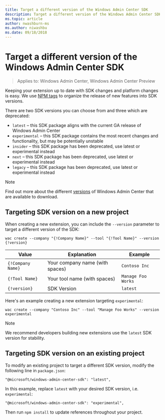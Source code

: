 ```yaml
---
title: Target a different version of the Windows Admin Center SDK
description: Target a different version of the Windows Admin Center SDK (Project Honolulu)
ms.topic: article
author: nwashburn-ms
ms.author: niwashbu
ms.date: 09/18/2018
---
```


# Target a different version of the Windows Admin Center SDK

>Applies to: Windows Admin Center, Windows Admin Center Preview

Keeping your extension up to date with SDK changes and platform changes is easy.  We use [NPM tags](https://www.npmjs.com/package/@microsoft/windows-admin-center-sdk?activeTab=versions) to organize the release of new features into SDK versions.

There are two SDK versions you can choose from and three which are deprecated:

* ```latest``` – this SDK package aligns with the current GA release of Windows Admin Center
* ```experimental``` – this SDK package contains the most recent changes and functionality, but may be potentially unstable
* ```insider``` –  this SDK package has been deprecated, use latest or experimental instead
* ```next``` – this SDK package has been deprecated, use latest or experimental instead
* ```legacy``` – this SDK package has been deprecated, use latest or experimental instead

> [!NOTE]
> Find out more about the different [versions](../overview.md) of Windows Admin Center that are available to download.

## Targeting SDK version on a new project

When creating a new extension, you can include the ```--version``` parameter to target a different version of the SDK:

```
wac create --company "{!Company Name}" --tool "{!Tool Name}" --version {!version}
```

| Value | Explanation | Example |
| ----- | ----------- | ------- |
| ```{!Company Name}``` | Your company name (with spaces) | ```Contoso Inc``` |
| ```{!Tool Name}``` | Your tool name (with spaces) | ```Manage Foo Works``` |
| ```{!version}``` | SDK Version | ```latest``` |

Here's an example creating a new extension targeting ```experimental```:

```
wac create --company "Contoso Inc" --tool "Manage Foo Works" --version experimental
```

> [!NOTE]
> We recommend developers building new extensions use the ```latest``` SDK version for stability.

## Targeting SDK version on an existing project

To modify an existing project to target a different SDK version, modify the following line in ```package.json```:

```
"@microsoft/windows-admin-center-sdk": "latest",
```
In this example, replace ```latest``` with your desired SDK version, i.e. ```experimental```:

```
"@microsoft/windows-admin-center-sdk": "experimental",
```

Then run ```npm install``` to update references throughout your project.
